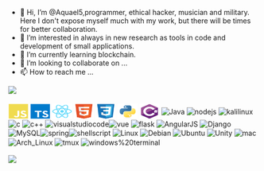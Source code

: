 - 👋 Hi, I’m @Aquael5,programmer, ethical hacker, musician and military. Here I don't expose myself much with my work, but there will be times for better collaboration.
- 👀 I’m interested in always in new research as tools in code and development of small applications.
- 🌱 I’m currently learning blockchain.
- 💞️ I’m looking to collaborate on ...
- 📫 How to reach me ...
<img src="https://encrypted-tbn0.gstatic.com/images?q=tbn:ANd9GcRCfm-KVDBCwEB1tn9bz6kdX9i2x_1umntN2UDqaYOQQABJ_zlnGKnEIF5_&s=10">
<!---
Aquael5/Aquael5 is a ✨ special ✨ repository because its `README.md` (this file) appears on your GitHub profile.
--->



<body>
<div style="display: inline_block"><br>
  <img align="center" alt="Aqua-Js" height="30" width="40" src="https://raw.githubusercontent.com/devicons/devicon/master/icons/javascript/javascript-plain.svg">
  <img align="center" alt="Aqua-Ts" height="30" width="40" src="https://raw.githubusercontent.com/devicons/devicon/master/icons/typescript/typescript-plain.svg">
  <img align="center" alt="Aqua-React" height="30" width="40" src="https://raw.githubusercontent.com/devicons/devicon/master/icons/react/react-original.svg">
  <img align="center" alt="Aqua-HTML" height="30" width="40" src="https://raw.githubusercontent.com/devicons/devicon/master/icons/html5/html5-original.svg">
  <img align="center" alt="Aqua-CSS" height="30" width="40" src="https://raw.githubusercontent.com/devicons/devicon/master/icons/css3/css3-original.svg">
  <img align="center" alt="Aqua-Python" height="30" width="40" src="https://raw.githubusercontent.com/devicons/devicon/master/icons/python/python-original.svg">
  <img align="center" alt="Aqua-Csharp" height="30" width="40" src="https://raw.githubusercontent.com/devicons/devicon/master/icons/csharp/csharp-original.svg"> <img align="center"alt="Java"src="https://img.shields.io/badge/Java-ED8B00?style=for-the-badge&logo=openjdk&logoColor=white"> <img align="center" alt="nodejs" src="https://img.shields.io/badge/Node.js-43853D?style=for-the-badge&logo=node.js&logoColor=white" > <img <img align="center" alt="kalilinux"
src="https://img.shields.io/badge/Kali_Linux-557C94?style=for-the-badge&logo=kali-linux&logoColor=white"> <img align="center" alt="c"src="https://img.shields.io/badge/C-00599C?style=for-the-badge&logo=c&logoColor=white" > 
  <img align="center" alt="c++"src="https://img.shields.io/badge/C%2B%2B-00599C?style=for-the-badge&logo=c%2B%2B&logoColor=white">
  <img align="center" alt="visualstudiocode"src="https://img.shields.io/badge/Visual_Studio_Code-0078D4?style=for-the-badge&logo=visual%20studio%20code&logoColor=white"><img align="center"alt="vue"src="https://img.shields.io/badge/Vue.js-35495E?style=for-the-badge&logo=vue.js&logoColor=4FC08D"> <img align="center"alt="flask"src="https://img.shields.io/badge/Flask-000000?style=for-the-badge&logo=flask&logoColor=white" > <img align="center"alt="AngularJS"src="https://img.shields.io/badge/AngularJS-E23237?style=for-the-badge&logo=angularjs&logoColor=white"> <img align="center"alt="Django"src="https://img.shields.io/badge/Django-092E20?style=for-the-badge&logo=django&logoColor=white"> <img align="center"alt="MySQL"src="https://img.shields.io/badge/MySQL-00000F?style=for-the-badge&logo=mysql&logoColor=white"><img align="center"alt="spring"src="https://img.shields.io/badge/Spring-6DB33F?style=for-the-badge&logo=spring&logoColor=white"><img align="center"alt="shellscript"src="https://img.shields.io/badge/Shell_Script-121011?style=for-the-badge&logo=gnu-bash&logoColor=white"> <img align="center"alt="Linux"src="https://img.shields.io/badge/Linux-FCC624?style=for-the-badge&logo=linux&logoColor=black"> <img align="center"alt="Debian"src="https://img.shields.io/badge/Debian-A81D33?style=for-the-badge&logo=debian&logoColor=white"> <img align="center"alt="Ubuntu"src="https://img.shields.io/badge/Ubuntu-E95420?style=for-the-badge&logo=ubuntu&logoColor=white"> <img align="center"alt="Unity"src="https://img.shields.io/badge/Unity-100000?style=for-the-badge&logo=unity&logoColor=white"> <img align="center"alt="mac"src="https://img.shields.io/badge/mac%20os-000000?style=for-the-badge&logo=apple&logoColor=white"> <img align="center"alt="Arch_Linux"src="https://img.shields.io/badge/Arch_Linux-1793D1?style=for-the-badge&logo=arch-linux&logoColor=white"> <img align="center"alt="tmux"src="https://img.shields.io/badge/tmux-1BB91F?style=for-the-badge&logo=tmux&logoColor=white"> <img align="center"alt="windows%20terminal"src="https://img.shields.io/badge/windows%20terminal-4D4D4D?style=for-the-badge&logo=windows%20terminal&logoColor=white">
</div>
  <br>
<img src="https://encrypted-tbn0.gstatic.com/images?q=tbn:ANd9GcSrzaScslhrOtSm42wa53OhX5dsQCzO_HUQBQ&usqp=CAU">
  
</body>
  </html>        
